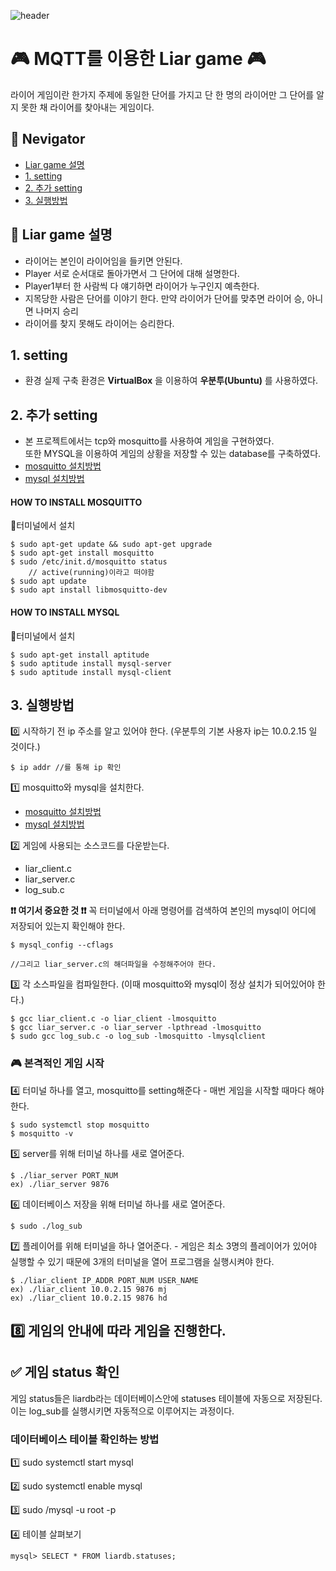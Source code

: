 ![header](https://capsule-render.vercel.app/api?type=waving&color=auto&height=300&section=header&text=Liar%20game&fontSize=90&animation=fadeIn&fontAlignY=38&desc=&descAlignY=51&descAlign=62)

# 🎮 MQTT를 이용한 Liar game 🎮

라이어 게임이란 한가지 주제에 동일한 단어를 가지고 단 한 명의 라이어만 그 단어를 알지 못한 채 라이어를 찾아내는 게임이다.

## 🧭 Nevigator
- [Liar game 설명](#Liar-game-설명)
- [1. setting](#1.-setting)
- [2. 추가 setting](#2.-추가-setting)
- [3. 실행방법](#3.-실행방법)

## 📃 Liar game 설명
- 라이어는 본인이 라이어임을 들키면 안된다.
- Player 서로 순서대로 돌아가면서 그 단어에 대해 설명한다.
- Player1부터 한 사람씩 다 얘기하면 라이어가 누구인지 예측한다.
- 지목당한 사람은 단어를 이야기 한다. 만약 라이어가 단어를 맞추면 라이어 승, 아니면 나머지 승리
- 라이어를 찾지 못해도 라이어는 승리한다. 

## 1. setting
- 환경
실제 구축 환경은 __VirtualBox__ 을 이용하여 __우분투(Ubuntu)__ 를 사용하였다. 

## 2. 추가 setting
- 본 프로젝트에서는 tcp와 mosquitto를 사용하여 게임을 구현하였다.   
또한 MYSQL을 이용하여 게임의 상황을 저장할 수 있는 database를 구축하였다.
- [mosquitto 설치방법](#HOW-TO-INSTALL-MOSQUITTO)
- [mysql 설치방법](#HOW-TO_INSTALL-MYSQL)

#### HOW TO INSTALL MOSQUITTO
📍터미널에서 설치
```
$ sudo apt-get update && sudo apt-get upgrade
$ sudo apt-get install mosquitto
$ sudo /etc/init.d/mosquitto status
    // active(running)이라고 떠야함
$ sudo apt update 
$ sudo apt install libmosquitto-dev
```

#### HOW TO INSTALL MYSQL
📍터미널에서 설치
```
$ sudo apt-get install aptitude
$ sudo aptitude install mysql-server
$ sudo aptitude install mysql-client 
```
## 3. 실행방법
0️⃣ 시작하기 전 ip 주소를 알고 있어야 한다. (우분투의 기본 사용자 ip는 10.0.2.15 일 것이다.)
```
$ ip addr //를 통해 ip 확인
```

1️⃣ mosquitto와 mysql을 설치한다.
- [mosquitto 설치방법](#HOW-TO-INSTALL-MOSQUITTO)
- [mysql 설치방법](#HOW-TO_INSTALL-MYSQL)
    
2️⃣ 게임에 사용되는 소스코드를 다운받는다.
- liar_client.c
- liar_server.c
- log_sub.c
  
__❗️❗️ 여기서 중요한 것 ❗️❗️__
꼭 터미널에서 아래 명령어를 검색하여 본인의 mysql이 어디에 저장되어 있는지 확인해야 한다.
```
$ mysql_config --cflags
```

```
//그리고 liar_server.c의 해더파일을 수정해주어야 한다.

```
3️⃣ 각 소스파일을 컴파일한다. (이때 mosquitto와 mysql이 정상 설치가 되어있어야 한다.)
```
$ gcc liar_client.c -o liar_client -lmosquitto
$ gcc liar_server.c -o liar_server -lpthread -lmosquitto
$ sudo gcc log_sub.c -o log_sub -lmosquitto -lmysqlclient
```
### 🎮 본격적인 게임 시작
4️⃣ 터미널 하나를 열고, mosquitto를 setting해준다
    - 매번 게임을 시작할 때마다 해야한다.
```
$ sudo systemctl stop mosquitto
$ mosquitto -v
```
5️⃣ server를 위해 터미널 하나를 새로 열어준다.
```
$ ./liar_server PORT_NUM
ex) ./liar_server 9876
```
6️⃣ 데이터베이스 저장을 위해 터미널 하나를 새로 열어준다.
```
$ sudo ./log_sub 
```
7️⃣ 플레이어를 위해 터미널을 하나 열어준다.
    - 게임은 최소 3명의 플레이어가 있어야 실행할 수 있기 때문에 3개의 터미널을 열어 프로그램을 실행시켜야 한다.
```
$ ./liar_client IP_ADDR PORT_NUM USER_NAME
ex) ./liar_client 10.0.2.15 9876 mj
ex) ./liar_client 10.0.2.15 9876 hd
```
8️⃣ 게임의 안내에 따라 게임을 진행한다. 
---
## ✅ 게임 status 확인
게임 status들은 liardb라는 데이터베이스안에 statuses 테이블에 자동으로 저장된다. 
이는 log_sub를 실행시키면 자동적으로 이루어지는 과정이다.
### 데이터베이스 테이블 확인하는 방법
1️⃣ sudo systemctl start mysql

2️⃣ sudo systemctl enable mysql

3️⃣ sudo /mysql -u root -p

4️⃣ 테이블 살펴보기
```
mysql> SELECT * FROM liardb.statuses;
```
